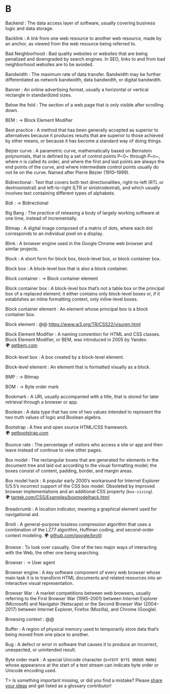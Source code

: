 # B

Backend
: The data access layer of software, usually covering business logic and data storage.

Backlink
: A link from one web resource to another web resource, made by an anchor, as viewed from the web resource being referred to.

Bad Neighborhood
: Bad quality websites or websites that are being penalized and downgraded by search engines. In SEO, links to and from bad neighborhood websites are to be avoided.

Bandwidth
: The maximum rate of data transfer. Bandwidth may be further differentiated as network bandwidth, data bandwidth, or digital bandwidth.

Banner
: An online advertising format, usually a horizontal or vertical rectangle in standardized sizes.

Below the fold
: The section of a web page that is only visible after scrolling down.

BEM
: → Block Element Modifier

Best practice
: A method that has been generally accepted as superior to alternatives because it produces results that are superior to those achieved by other means, or because it has become a standard way of doing things.

Bézier curve
: A parametric curve, mathematically based on Bernstein polynomials, that is defined by a set of control points P~0~ through P~n~, where _n_ is called its order, and where the first and last points are always the end points of the curve, and where intermediate control points usually do not lie on the curve. Named after Pierre Bézier (1910–1999).

Bidirectional
: Text that covers both text directionalities, right-to-left (RTL or dextrosinistral) and left-to-right (LTR or sinistrodextral), and which usually involves text containing different types of alphabets.

Bidi
: → Bidirectional

Big Bang
: The practice of releasing a body of largely working software at one time, instead of incrementally.

Bitmap
: A digital image composed of a matrix of dots, where each dot corresponds to an individual pixel on a display.

Blink
: A browser engine used in the Google Chrome web browser and similar projects.

Block
: A short form for block box, block-level box, or block container box.

Block box
: A block-level box that is also a block container.

Block container
: → Block container element

Block container box
: A block-level box that’s not a table box or the principal box of a replaced element; it either contains only block-level boxes or, if it establishes an inline formatting context, only inline-level boxes.

Block container element
: An element whose principal box is a block container box.

Block element
: @@ https://www.w3.org/TR/CSS22/visuren.html

Block Element Modifier
: A naming convention for HTML and CSS classes. Block Element Modifier, or BEM, was introduced in 2005 by Yandex. 🌍&nbsp;[getbem.com](http://getbem.com/)

Block-level box
: A box created by a block-level element.

Block-level element
: An element that is formatted visually as a block.

BMP
: → Bitmap

BOM
: → Byte order mark

Bookmark
: A URI, usually accompanied with a title, that is stored for later retrieval through a browser or app.

Boolean
: A data type that has one of two values intended to represent the two truth values of logic and Boolean algebra.

Bootstrap
: A free and open source HTML/CSS framework. 🌍&nbsp;[getbootstrap.com](https://getbootstrap.com/)

Bounce rate
: The percentage of visitors who access a site or app and then leave instead of continue to view other pages.

Box model
: The rectangular boxes that are generated for elements in the document tree and laid out according to the visual formatting model; the boxes consist of content, padding, border, and margin areas.

Box model hack
: A popular early 2000’s workaround for Internet Explorer 5/5.5’s incorrect support of the CSS box model. Obsoleted by improved browser implementations and an additional CSS property (`box-sizing`). 🌍&nbsp;[tantek.com/CSS/Examples/boxmodelhack.html](https://tantek.com/CSS/Examples/boxmodelhack.html)

Breadcrumb
: A location indicator, meaning a graphical element used for navigational aid.

Brotli
: A general-purpose lossless compression algorithm that uses a combination of the LZ77 algorithm, Huffman coding, and second-order context modeling. 🌍&nbsp;[github.com/google/brotli](https://github.com/google/brotli)

Browse
: To look over casually. One of the two major ways of interacting with the Web, the other one being searching.

Browser
: → User agent

Browser engine
: A key software component of every web browser whose main task it is to transform HTML documents and related resources into an interactive visual representation.

Browser War
: A market competitions between web browsers, usually referring to the First Browser War (1995–2001) between Internet Explorer (Microsoft) and Navigator (Netscape) or the Second Browser War (2004–2017) between Internet Explorer, Firefox (Mozilla), and Chrome (Google).  

Browsing context
: @@

Buffer
: A region of physical memory used to temporarily store data that’s being moved from one place to another.

Bug
: A defect or error in software that causes it to produce an incorrect, unexpected, or unintended result.

Byte order mark
: A special Unicode character (`U+FEFF BYTE ORDER MARK`) whose appearance at the start of a text stream can indicate byte order or Unicode encoding used.

T> Is something important missing, or did you find a mistake? Please [share your ideas](https://github.com/j9t/web-development-glossary/blob/master/manuscript/b.md) and get listed as a glossary contributor!